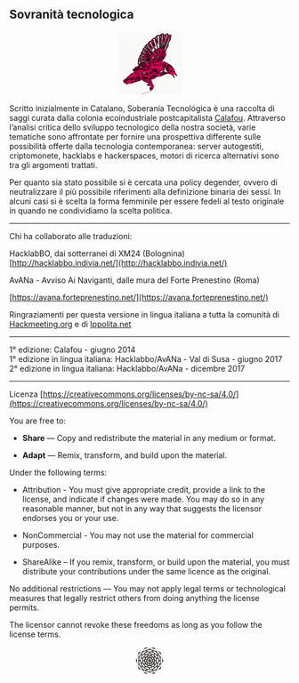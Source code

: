 <p align="center"><h2>Sovranità tecnologica</h2></p>

<p align="center"><img src="../logo.png"></p>

Scritto inizialmente in Catalano, Soberanía Tecnológica è una raccolta di saggi curata dalla colonia ecoindustriale postcapitalista [Calafou](https://calafou.org/es). Attraverso l’analisi critica dello sviluppo tecnologico della nostra società, varie tematiche sono affrontate per fornire una prospettiva differente sulle possibilità offerte dalla tecnologia contemporanea: server autogestiti, criptomonete, hacklabs e hackerspaces, motori di ricerca alternativi sono tra gli argomenti trattati.

Per quanto sia stato possibile si è cercata una policy degender, ovvero di neutralizzare il più possibile riferimenti alla definizione binaria dei sessi. In alcuni casi si è scelta la forma femminile per essere fedeli al testo originale in quando ne condividiamo la scelta politica.

---

Chi ha collaborato alle traduzioni:

HacklabBO, dai sotterranei di XM24 (Bolognina)
[http://hacklabbo.indivia.net/](http://hacklabbo.indivia.net/)

AvANa - Avviso Ai Naviganti, dalle mura del Forte Prenestino (Roma)

[https://avana.forteprenestino.net/](https://avana.forteprenestino.net/)


Ringraziamenti per questa versione in lingua italiana a tutta la comunità di [Hackmeeting.org](http://hackmeeting.org/) e di [Ippolita.net](http://ippolita.net)

---

1° edizione: Calafou - giugno 2014 <br/>
1° edizione in lingua italiana: Hacklabbo/AvANa - Val di Susa - giugno 2017 <br/>
2° edizione in lingua italiana: Hacklabbo/AvANa - dicembre 2017

---

Licenza
[https://creativecommons.org/licenses/by-nc-sa/4.0/](https://creativecommons.org/licenses/by-nc-sa/4.0/)

You are free to:

* **Share** — Copy and redistribute the material in any medium or format.

* **Adapt** — Remix, transform, and build upon the material.

Under the following terms:

* Attribution - You must give appropriate credit, provide a link to the license, and 
indicate if changes were made. You may do so in any reasonable manner, but not in any way
that suggests the licensor endorses you or your use.
    
* NonCommercial - You may not use the material for commercial purposes.

* ShareAlike – If you remix, transform, or build upon the material, you must distribute your contributions under the same licence as the original.
    
No additional restrictions — You may not apply legal terms or technological measures that legally restrict others from doing anything the license permits.
    
The licensor cannot revoke these freedoms as long as you follow the license terms.


<p align="center"><img src="../end0.png"></p>

